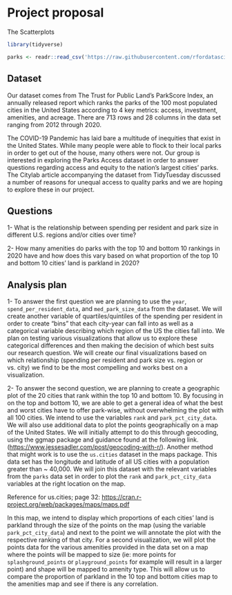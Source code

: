 Project proposal
================
The Scatterplots

``` r
library(tidyverse)
```

``` r
parks <- readr::read_csv('https://raw.githubusercontent.com/rfordatascience/tidytuesday/master/data/2021/2021-06-22/parks.csv')
```

## Dataset

Our dataset comes from The Trust for Public Land’s ParkScore Index, an
annually released report which ranks the parks of the 100 most populated
cities in the United States according to 4 key metrics: access,
investment, amenities, and acreage. There are 713 rows and 28 columns in
the data set ranging from 2012 through 2020.

The COVID-19 Pandemic has laid bare a multitude of inequities that exist
in the United States. While many people were able to flock to their
local parks in order to get out of the house, many others were not. Our
group is interested in exploring the Parks Access dataset in order to
answer questions regarding access and equity to the nation’s largest
cities’ parks. The Citylab article accompanying the dataset from
TidyTuesday discussed a number of reasons for unequal access to quality
parks and we are hoping to explore these in our project.

## Questions

1- What is the relationship between spending per resident and park size
in different U.S. regions and/or cities over time?

2- How many amenities do parks with the top 10 and bottom 10 rankings in
2020 have and how does this vary based on what proportion of the top 10
and bottom 10 cities’ land is parkland in 2020?

## Analysis plan

1- To answer the first question we are planning to use the `year`,
`spend_per_resident_data`, and `med_park_size_data` from the dataset. We
will create another variable of quartiles/quintiles of the spending per
resident in order to create “bins” that each city-year can fall into as
well as a categorical variable describing which region of the US the
cities fall into. We plan on testing various visualizations that allow
us to explore these categorical differences and then making the decision
of which best suits our research question. We will create our final
visualizations based on which relationship (spending per resident and
park size vs. region or vs. city) we find to be the most compelling and
works best on a visualization.

2- To answer the second question, we are planning to create a geographic
plot of the 20 cities that rank within the top 10 and bottom 10. By
focusing in on the top and bottom 10, we are able to get a general idea
of what the best and worst cities have to offer park-wise, without
overwhelming the plot with all 100 cities. We intend to use the
variables `rank` and `park_pct_city_data`. We will also use additional
data to plot the points geographically on a map of the United States. We
will initially attempt to do this through geocoding, using the ggmap
package and guidance found at the following link.
(<https://www.jessesadler.com/post/geocoding-with-r/>). Another method
that might work is to use the `us.cities` dataset in the maps package.
This data set has the longitude and latitude of all US cities with a
population greater than \~ 40,000. We will join this dataset with the
relevant variables from the `parks` data set in order to plot the `rank`
and `park_pct_city_data` variables at the right location on the map.

Reference for us.cities; page 32:
<https://cran.r-project.org/web/packages/maps/maps.pdf>

In this map, we intend to display which proportions of each cities’ land
is parkland through the size of the points on the map (using the
variable `park_pct_city_data`) and next to the point we will annotate
the plot with the respective ranking of that city. For a second
visualization, we will plot the points data for the various amenities
provided in the data set on a map where the points will be mapped to
size (ie: more points for `splashground_points` or `playground_points`
for example will result in a larger point) and shape will be mapped to
amenity type. This will allow us to compare the proportion of parkland
in the 10 top and bottom cities map to the amenities map and see if
there is any correlation.

